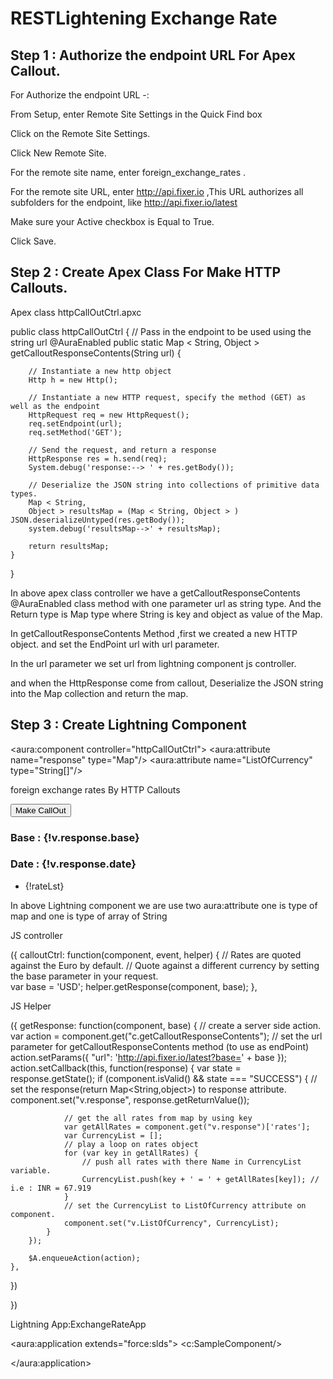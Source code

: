 # RESTLightening Exchange Rate

## Step 1 :  Authorize the endpoint URL For Apex Callout.

 For Authorize the endpoint URL -:

From Setup, enter Remote Site Settings in the Quick Find box

Click on the Remote Site Settings.

Click New Remote Site.

For the remote site name, enter foreign_exchange_rates .

For the remote site URL, enter http://api.fixer.io  ,This URL authorizes all subfolders for the endpoint, like http://api.fixer.io/latest

Make sure your Active checkbox is Equal to True.

Click Save.

## Step 2 :  Create Apex Class For Make HTTP Callouts.

Apex class httpCallOutCtrl.apxc

public class httpCallOutCtrl {
	// Pass in the endpoint to be used using the string url
	@AuraEnabled
	public static Map < String,
	Object > getCalloutResponseContents(String url) {
 
		// Instantiate a new http object
		Http h = new Http();
 
		// Instantiate a new HTTP request, specify the method (GET) as well as the endpoint
		HttpRequest req = new HttpRequest();
		req.setEndpoint(url);
		req.setMethod('GET');
 
		// Send the request, and return a response
		HttpResponse res = h.send(req);
		System.debug('response:--> ' + res.getBody());
 
		// Deserialize the JSON string into collections of primitive data types.
		Map < String,
		Object > resultsMap = (Map < String, Object > ) JSON.deserializeUntyped(res.getBody());
		system.debug('resultsMap-->' + resultsMap);
 
		return resultsMap;
	}
}

In above apex class controller we have a getCalloutResponseContents @AuraEnabled class method with one parameter url as string type. And the Return type is Map type where String is key and object as value of the Map.

In getCalloutResponseContents Method ,first we created a new HTTP object. and set the EndPoint url with url parameter.

In the url parameter we set url from lightning component js controller.

and when the HttpResponse come from callout, Deserialize the JSON string into the Map collection and return the map.

## Step 3 :  Create Lightning Component

<aura:component controller="httpCallOutCtrl">
   <aura:attribute name="response" type="Map"/>
   <aura:attribute name="ListOfCurrency" type="String[]"/>
 
   <div class="slds-m-around--medium">
      <!--Header part-->
      <div class="slds-page-header" role="banner">
         <div class="slds-media__body">
            <p class="slds-page-header__title slds-truncate" title="foreign exchange rates">foreign exchange rates By HTTP Callouts</p>
            <button class="slds-button slds-button--brand" onclick="{!c.calloutCtrl}">Make CallOut</button>  
         </div>
      </div>
      <!--Header part close-->
      <h3 class="slds-section-title--divider"> Base : {!v.response.base}</h3>
      <h3 class="slds-section-title--divider"> Date : {!v.response.date}</h3>
      <!--iterate the list of Currency-->    
      <ul class="slds-list--dotted">
         <aura:iteration items="{!v.ListOfCurrency}" var="rateLst">
            <li>{!rateLst}</li>
         </aura:iteration>
      </ul>
   </div>
</aura:component>

In above Lightning component we are use two aura:attribute one is type of map and one is type of array of String

JS controller

({
    calloutCtrl: function(component, event, helper) {
        // Rates are quoted against the Euro by default. 
        // Quote against a different currency by setting the base parameter in your request.        
        var base = 'USD';
        helper.getResponse(component, base);
    },
    
  JS Helper
 
({
    getResponse: function(component, base) {
        // create a server side action.       
        var action = component.get("c.getCalloutResponseContents");
        // set the url parameter for getCalloutResponseContents method (to use as endPoint) 
        action.setParams({
            "url": 'http://api.fixer.io/latest?base=' + base
        });
        action.setCallback(this, function(response) {
            var state = response.getState();
            if (component.isValid() && state === "SUCCESS") {
                // set the response(return Map<String,object>) to response attribute.      
                component.set("v.response", response.getReturnValue());
 
                // get the all rates from map by using key              
                var getAllRates = component.get("v.response")['rates'];
                var CurrencyList = [];
                // play a loop on rates object 
                for (var key in getAllRates) {
                    // push all rates with there Name in CurrencyList variable.        
                    CurrencyList.push(key + ' = ' + getAllRates[key]); // i.e : INR = 67.919  
                }
                // set the CurrencyList to ListOfCurrency attribute on component.           
                component.set("v.ListOfCurrency", CurrencyList);
            }
        });
 
        $A.enqueueAction(action);
    },
})
 
})

Lightning App:ExchangeRateApp

<aura:application extends="force:slds">
   <c:SampleComponent/>
  <!-- here c: is org. namespace prefix-->
</aura:application>
 
